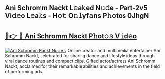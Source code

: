## Ani Schromm Nackt L𝚎a𝚔ed N𝚞𝚍e - Part-2v5 Vi𝚍𝚎o L𝚎a𝚔s - H𝚘𝚝 O𝚗𝚕yf𝚊ns P𝚑𝚘tos 0JhgN

# <h2><a href="http://kfcqfwx.oniu.top/?m=Ani+Schromm+Nackt">🔗👉 🔴 Ani Schromm Nackt P𝚑ot𝚘𝚜 V𝚒d𝚎o</a></h2>

[![Ani Schromm Nackt Nu𝚍e𝚜](https://i.imgur.com/0qMVB7G.gif)](http://kfcqfwx.oniu.top/?m=Ani+Schromm+Nackt)
Online creator and multimedia entertainer Ani Schromm Nackt, celebrated for sharing dance and lifestyle ideas through viral dance routines and compact clips. Gifted actor/actress Ani Schromm Nackt, acclaimed for their remarkable abilities and achievements in the field of performing arts.  
